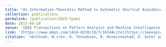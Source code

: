 ```yaml
---
title: "An Information-Theoretic Method to Automatic Shortcut Avoidance and Domain Generalization for Dense Prediction Tasks"
collection: publications
permalink: /publication/2023-tpami
date: 2023-04-20
venue: 'IEEE Transactions on Pattern Analysis and Machine Intelligence (T-PAMI)'
link: '[https://www.mdpi.com/1424-8220/19/7/1614#cite](https://ieeexplore.ieee.org/abstract/document/10106000/)'
citation: '<b>Chuah, W.</b>, R. Tennakoon, R. Hoseinnezhad, D. Suter and A. Bab-Hadiashar, "An Information-Theoretic Method to Automatic Shortcut Avoidance and Domain Generalization for Dense Prediction Tasks," in IEEE Transactions on Pattern Analysis and Machine Intelligence, vol. 45, no. 9, pp. 10615-10631, 1 Sept. 2023, doi: 10.1109/TPAMI.2023.3268640..'
---
```

